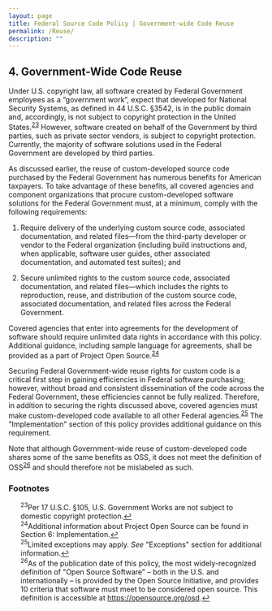 ```yaml
---
layout: page
title: Federal Source Code Policy | Government-wide Code Reuse
permalink: /Reuse/
description: ""
---
```


## 4. Government-Wide Code Reuse

Under U.S. copyright law, all software created by Federal Government employees as a “government work”, expect that developed for National Security Systems, as defined in 44 U.S.C. §3542, is in the public domain and, accordingly, is not subject to copyright protection in the United States.<sup id="fnr23"><a href="#fn23">23</a></sup> However, software created on behalf of the Government by third parties, such as private sector vendors, is subject to copyright protection. Currently, the majority of software solutions used in the Federal Government are developed by third parties.

As discussed earlier, the reuse of custom-developed source code purchased by the Federal Government has numerous benefits for American taxpayers. To take advantage of these benefits, all covered agencies and component organizations that procure custom-developed software solutions for the Federal Government must, at a minimum, comply with the following requirements:

1. Require delivery of the underlying custom source code, associated documentation, and related files—from the third-party developer or vendor to the Federal organization (including build instructions and, when applicable, software user guides, other associated documentation, and automated test suites); and

2. Secure unlimited rights to the custom source code, associated documentation, and related files—which includes the rights to reproduction, reuse, and distribution of the custom source code, associated documentation, and related files across the Federal Government.

Covered agencies that enter into agreements for the development of software should require unlimited data rights in accordance with this policy. Additional guidance, including sample language for agreements, shall be provided as a part of Project Open Source.<sup id="fnr24"><a href="#fn24">24</a></sup>

Securing Federal Government-wide reuse rights for custom code is a critical first step in gaining efficiencies in Federal software purchasing; however, without broad and consistent dissemination of the code across the Federal Government, these efficiencies cannot be fully realized. Therefore, in addition to securing the rights discussed above, covered agencies must make custom-developed code available to all other Federal agencies.<sup id="fnr25"><a href="#fn25">25</a></sup> The "Implementation" section of this policy provides additional guidance on this requirement.

Note that although Government-wide reuse of custom-developed code shares some of the same benefits as OSS, it does not meet the definition of OSS<sup id="fnr26"><a href="#fn26">26</a></sup> and should therefore not be mislabeled as such.

### Footnotes

<ul style="list-style-type:none">

<li id="fn23"><sup>23</sup>Per 17 U.S.C. §105, U.S. Government Works are not subject to domestic copyright protection.<a href="#fnr23">&#8617;</a></li>
<li id="fn24"><sup>24</sup>Additional information about Project Open Source can be found in Section 6: Implementation.<a href="#fnr24">&#8617;</a></li>
<li id="fn25"><sup>25</sup>Limited exceptions may apply. <em>See</em> "Exceptions" section for additional information.<a href="#fnr25">&#8617;</a></li>
<li id="fn26"><sup>26</sup>As of the publication date of this policy, the most widely-recognized definition of "Open Source Software" – both in the U.S. and internationally – is provided by the Open Source Initiative, and provides 10 criteria that software must meet to be considered open source. This definition is accessible at <a href="https://opensource.org/osd">https://opensource.org/osd</a>.<a href="#fnr26">&#8617;</a></li>

</ul>
